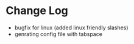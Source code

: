 # Change Log

- bugfix for linux (added linux friendly slashes)
- genrating config file with tabspace
